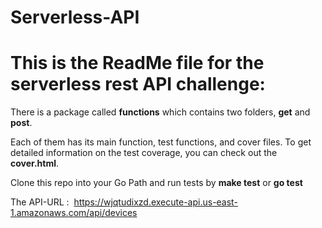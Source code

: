 # Serverless-API
# This is the ReadMe file for the serverless rest API challenge:
There is a package called **functions** which contains two folders, **get** and **post**. 

Each of them has its main function, test functions, and cover files. To get detailed information on the test coverage, you can check out the **cover.html**.

Clone this repo into your Go Path and run tests by **make test** or **go test**


The API-URL :  https://wjqtudixzd.execute-api.us-east-1.amazonaws.com/api/devices
